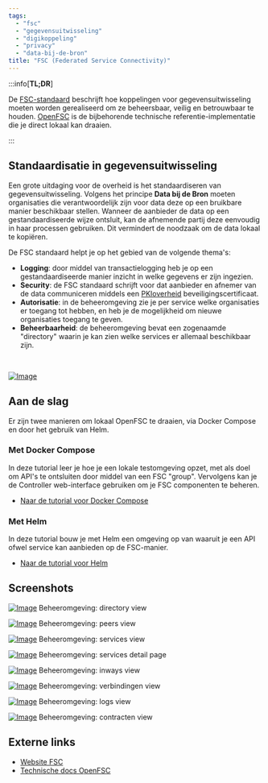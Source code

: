 ```yaml
---
tags:
  - "fsc"
  - "gegevensuitwisseling"
  - "digikoppeling"
  - "privacy"
  - "data-bij-de-bron"
title: "FSC (Federated Service Connectivity)"
---
```


:::info[**TL;DR**]

De [FSC-standaard](https://fsc-standaard.nl) beschrijft hoe koppelingen voor gegevensuitwisseling moeten worden gerealiseerd om ze beheersbaar, veilig en betrouwbaar te houden. [OpenFSC](https://docs.open-fsc.nl/) is de bijbehorende technische referentie-implementatie die je direct lokaal kan draaien.

:::

## Standaardisatie in gegevensuitwisseling

Een grote uitdaging voor de overheid is het standaardiseren van gegevensuitwisseling. Volgens het principe **Data bij de Bron** moeten organisaties die verantwoordelijk zijn voor data deze op een bruikbare manier beschikbaar stellen. Wanneer de aanbieder de data op een gestandaardiseerde wijze ontsluit, kan de afnemende partij deze eenvoudig in haar processen gebruiken. Dit vermindert de noodzaak om de data lokaal te kopiëren.

De FSC standaard helpt je op het gebied van de volgende thema's:

- **Logging**: door middel van transactielogging heb je op een gestandaardiseerde manier inzicht in welke gegevens er zijn ingezien.
- **Security**: de FSC standaard schrijft voor dat aanbieder en afnemer van de data communiceren middels een [PKIoverheid](https://www.logius.nl/domeinen/toegang/pkioverheid) beveiligingscertificaat.
- **Autorisatie**: in de beheeromgeving zie je per service welke organisaties er toegang tot hebben, en heb je de mogelijkheid om nieuwe organisaties toegang te geven.
- **Beheerbaarheid**: de beheeromgeving bevat een zogenaamde "directory" waarin je kan zien welke services er allemaal beschikbaar zijn.

<br/>

[![Image](./img/fsc_graph.png)](./img/fsc_graph.png)

## Aan de slag

Er zijn twee manieren om lokaal OpenFSC te draaien, via Docker Compose en door het gebruik van Helm.

### Met Docker Compose

In deze tutorial leer je hoe je een lokale testomgeving opzet, met als doel om API's te ontsluiten door middel van een FSC "group". Vervolgens kan je de Controller web-interface gebruiken om je FSC componenten te beheren.

- [Naar de tutorial voor Docker Compose](https://docs.open-fsc.nl/try-fsc/docker/introduction)

### Met Helm

In deze tutorial bouw je met Helm een omgeving op van waaruit je een API ofwel service kan aanbieden op de FSC-manier.

- [Naar de tutorial voor Helm](https://docs.open-fsc.nl/try-fsc/helm/introduction)

## Screenshots

[![Image](./img/fsc_directory.png)](./img/fsc_directory.png)
Beheeromgeving: directory view

[![Image](./img/fsc_peers.png)](./img/fsc_peers.png)
Beheeromgeving: peers view

[![Image](./img/fsc_services.png)](./img/fsc_services.png)
Beheeromgeving: services view

[![Image](./img/fsc_services_detail.png)](./img/fsc_services_detail.png)
Beheeromgeving: services detail page

[![Image](./img/fsc_inways.png)](./img/fsc_inways.png)
Beheeromgeving: inways view

[![Image](./img/fsc_verbindingen.png)](./img/fsc_verbindingen.png)
Beheeromgeving: verbindingen view

[![Image](./img/fsc_logs.png)](./img/fsc_logs.png)
Beheeromgeving: logs view

[![Image](./img/fsc_contracten.png)](./img/fsc_contracten.png)
Beheeromgeving: contracten view

## Externe links

- [Website FSC](https://fsc-standaard.nl/)
- [Technische docs OpenFSC](https://docs.open-fsc.nl)
